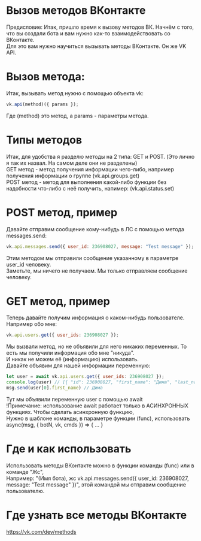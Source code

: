 # Вызов методов ВКонтакте
Предисловие:
Итак, пришло время к вызову методов ВК. Начнём с того, что вы создали бота и вам нужно как-то взаимодействовать со ВКонтакте.<br>
Для это вам нужно научиться вызывать методы ВКонтакте. Он же VK API.
# Вызов метода:
Итак, вызывать метод нужно с помощью объекта vk:
```js
vk.api(method)({ params });
```
Где (method) это метод, а params - параметры метода.
# Типы методов
Итак, для удобства я разделю методы на 2 типа: GET и POST. (Это лично я так их назвал. На самом деле они не разделены)<br>
GET метод - метод получения информации чего-либо, например получения информации о группе (vk.api.groups.get)<br>
POST метод - метод для выполнения какой-либо функции без надобности что-либо с неё получить, напимер: (vk.api.status.set)
# POST метод, пример
Давайте отправим сообщение кому-нибудь в ЛС с помощью метода messages.send:
```js
vk.api.messages.send({ user_id: 236908027, message: "Test message" });
```
Этим методом мы отправили сообщение указанному в параметре user_id человеку.<br>
Заметьте, мы ничего не получаем. Мы только отправляем сообщение человеку.
# GET метод, пример
Теперь давайте получим информация о каком-нибудь пользователе. Например обо мне:
```js
vk.api.users.get({ user_ids: 236908027 });
```
Мы вызвали метод, но не объявили для него никаких переменных. То есть мы получили информация обо мне "никуда".<br>
И никак не можем её (информацию) использовать.<br>
Давайте объявим для нашей информации переменную:
```js
let user = await vk.api.users.get({ user_ids: 236908027 });
console.log(user) // [{ "id": 236908027, "first_name": "Дима", "last_name": "Брюханов" }]
msg.send(user[0].first_name) // Дима
```
Тут мы объявили переменную user с помощью await<br>
!Примечание: использование await работает только в АСИНХРОННЫХ функциях. Чтобы сделать асинхронную функцию,<br>
Нужно в шаблоне команды, в параметре функции (func), использовать async(msg, { botN, vk, cmds }) => { ... }
# Где и как использовать
Использовать методы ВКонтакте можно в функции команды (func) или в команде "Жс",<br>
Например: "(Имя бота), жс vk.api.messages.send({ user_id: 236908027, message: "Test message" })", этой командой мы отправим сообщение пользователю.
# Где узнать все методы ВКонтакте
https://vk.com/dev/methods
